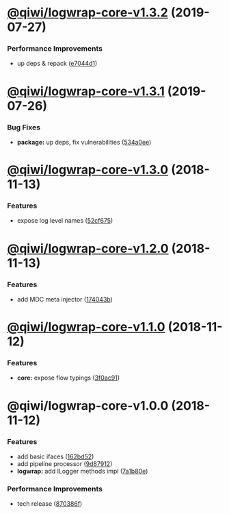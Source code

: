 # [@qiwi/logwrap-core-v1.3.2](https://github.com/qiwi/logwrap/compare/v1.3.1...v1.3.2) (2019-07-27)


### Performance Improvements

* up deps & repack ([e7044d1](https://github.com/qiwi/logwrap/commit/e7044d1))

# [@qiwi/logwrap-core-v1.3.1](https://github.com/qiwi/logwrap/compare/v1.3.0...v1.3.1) (2019-07-26)


### Bug Fixes

* **package:** up deps, fix vulnerabilities ([534a0ee](https://github.com/qiwi/logwrap/commit/534a0ee))

# [@qiwi/logwrap-core-v1.3.0](https://github.com/qiwi/logwrap/compare/v1.2.0...v1.3.0) (2018-11-13)


### Features

* expose log level names ([52cf675](https://github.com/qiwi/logwrap/commit/52cf675))

# [@qiwi/logwrap-core-v1.2.0](https://github.com/qiwi/logwrap/compare/v1.1.0...v1.2.0) (2018-11-13)


### Features

* add MDC meta injector ([174043b](https://github.com/qiwi/logwrap/commit/174043b))

# [@qiwi/logwrap-core-v1.1.0](https://github.com/qiwi/logwrap/compare/v1.0.0...v1.1.0) (2018-11-12)


### Features

* **core:** expose flow typings ([3f0ac91](https://github.com/qiwi/logwrap/commit/3f0ac91))

# @qiwi/logwrap-core-v1.0.0 (2018-11-12)


### Features

* add basic ifaces ([162bd52](https://github.com/qiwi/logwrap/commit/162bd52))
* add pipeline processor ([9d87912](https://github.com/qiwi/logwrap/commit/9d87912))
* **logwrap:** add ILogger methods impl ([7a1b80e](https://github.com/qiwi/logwrap/commit/7a1b80e))


### Performance Improvements

* tech release ([870386f](https://github.com/qiwi/logwrap/commit/870386f))
